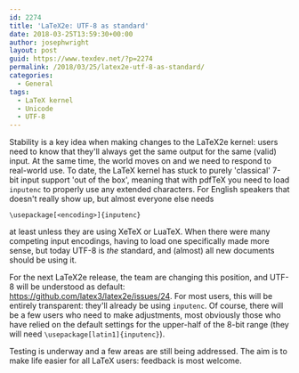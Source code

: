 ```yaml
---
id: 2274
title: 'LaTeX2e: UTF-8 as standard'
date: 2018-03-25T13:59:30+00:00
author: josephwright
layout: post
guid: https://www.texdev.net/?p=2274
permalink: /2018/03/25/latex2e-utf-8-as-standard/
categories:
  - General
tags:
  - LaTeX kernel
  - Unicode
  - UTF-8
---
```

Stability is a key idea when making changes to the LaTeX2e kernel: users need to know that they'll always get the same output for the same (valid) input. At the same time, the world moves on and we need to respond to real-world use. To date, the LaTeX kernel has stuck to purely 'classical' 7-bit input support 'out of the box', meaning that with pdfTeX you need to load `inputenc` to properly use any extended characters. For English speakers that doesn't really show up, but almost everyone else needs

    \usepackage[<encoding>]{inputenc}

at least unless they are using XeTeX or LuaTeX. When there were many competing input encodings, having to load one specifically made more sense, but today UTF-8 is _the_ standard, and (almost) all new documents should be using it.

For the next LaTeX2e release, the team are changing this position, and UTF-8 will be understood as default: https://github.com/latex3/latex2e/issues/24. For most users, this will be entirely transparent: they'll already be using `inputenc`. Of course, there will be a few users who need to make adjustments, most obviously those who have relied on the default settings for the upper-half of the 8-bit range (they will need `\usepackage[latin1]{inputenc}`).

Testing is underway and a few areas are still being addressed. The aim is to make life easier for all LaTeX users: feedback is most welcome.
